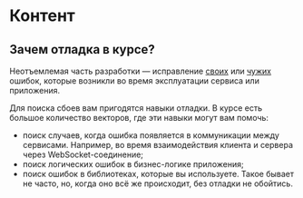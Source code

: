 # Контент

## Зачем отладка в курсе?

Неотъемлемая часть разработки — исправление [своих](https://git-scm.com/book/ru/v2/%D0%98%D0%BD%D1%81%D1%82%D1%80%D1%83%D0%BC%D0%B5%D0%BD%D1%82%D1%8B-Git-%D0%9E%D0%B1%D0%BD%D0%B0%D1%80%D1%83%D0%B6%D0%B5%D0%BD%D0%B8%D0%B5-%D0%BE%D1%88%D0%B8%D0%B1%D0%BE%D0%BA-%D1%81-%D0%BF%D0%BE%D0%BC%D0%BE%D1%89%D1%8C%D1%8E-Git#r_file_annotation) или [чужих](https://git-scm.com/book/ru/v2/%D0%98%D0%BD%D1%81%D1%82%D1%80%D1%83%D0%BC%D0%B5%D0%BD%D1%82%D1%8B-Git-%D0%9E%D0%B1%D0%BD%D0%B0%D1%80%D1%83%D0%B6%D0%B5%D0%BD%D0%B8%D0%B5-%D0%BE%D1%88%D0%B8%D0%B1%D0%BE%D0%BA-%D1%81-%D0%BF%D0%BE%D0%BC%D0%BE%D1%89%D1%8C%D1%8E-Git#r_file_annotation) ошибок, которые возникли во время эксплуатации сервиса или приложения. 

Для поиска сбоев вам пригодятся навыки отладки. В курсе есть большое количество векторов, где эти навыки могут вам помочь:

- поиск случаев, когда ошибка появляется в коммуникации между сервисами. Например, во время взаимодействия клиента и сервера через WebSocket-соединение;
- поиск логических ошибок в бизнес-логике приложения;
- поиск ошибок в библиотеках, которые вы используете. Такое бывает не часто, но, когда оно всё же происходит, без отладки не обойтись.

